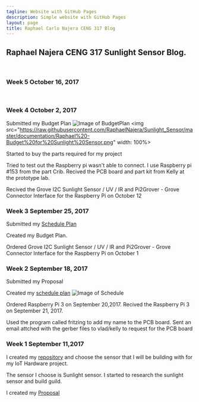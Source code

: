 ```yaml
---
tagline: Website with GitHub Pages
description: Simple website with GitHub Pages
layout: page
title: Raphael Carlo Najera CENG 317 Blog
---
```


Raphael Najera CENG 317 Sunlight Sensor Blog.
-------------

 


### Week 5 October 16, 2017
 
### Week 4 October 2, 2017

Submitted my Budget Plan
![Image of BudgetPlan]( =250x)
<img src="https://raw.githubusercontent.com/RaphaelNajera/Sunlight_Sensor/master/documentation/Raphael%20-Budget%20for%20Sunlight%20Sensor.png" width: 100%>

Started to buy the parts required for my project

Tried to test out the Raspberry pi wasn't able to connect.
I use Raspberry pi #153 from the part Crib.
Recived the PCB board and part kit from Kelly at the prototype lab.

Recived the Grove I2C Sunlight Sensor / UV / IR and Pi2Grover - Grove Connector Interface for the Raspberry Pi on October 12


### Week 3 September 25, 2017

Submitted my [Schedule Plan]()

Created my Budget Plan.

Ordered Grove I2C Sunlight Sensor / UV / IR and Pi2Grover - Grove Connector Interface for the Raspberry Pi on October 1

### Week 2 September 18, 2017

Submitted my Proposal

Created my [schedule plan]()
![Image of Schedule]()

Ordered Raspberry Pi 3 on September 20,2017. 
Recived the Raspberry Pi 3 on September 21, 2017.

Used the program called fritzing to add my name to the PCB board.
Sent an email attched with the gerber files to vlad/kelly to request for the PCB board

### Week 1 September 11,2017

I created my [repository](https://github.com/RaphaelNajera/Sunlight_Sensor) and choose the sensor that I will be building with for my IoT Hardware project.

The sensor I choose is Sunlight sensor. I started to research the sunlight sensor and build guild.

I created my [Proposal](https://github.com/RaphaelNajera/Sunlight_Sensor/blob/master/documentation/ProposalContentRaphaelNajeraRev02.pdf)

